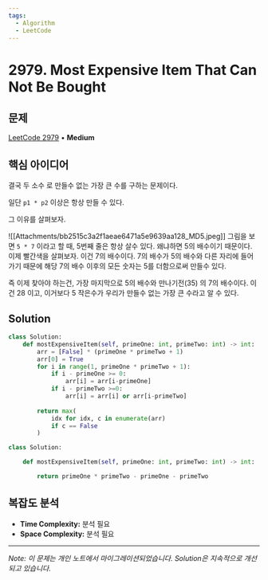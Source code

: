 ```yaml
---
tags:
  - Algorithm
  - LeetCode
---
```


# 2979. Most Expensive Item That Can Not Be Bought

## 문제

[LeetCode 2979](https://leetcode.com/problems/most-expensive-item-that-can-not-be-bought/) • **Medium**

## 핵심 아이디어

결국 두 소수 로 만들수 없는 가장 큰 수를 구하는 문제이다.

일단 `p1 * p2` 이상은 항상 만들 수 있다.

그 이유를 살펴보자.

![[Attachments/bb2515c3a2f1aeae6471a5e9639aa128_MD5.jpeg]]
그림을 보면 `5 * 7` 이라고 할 때, 5번째 줄은 항상 살수 있다. 왜냐하면 5의 배수이기 때문이다.
이제 빨간색을 살펴보자. 이건 7의 배수이다.
7의 배수가 5의 배수와 다른 자리에 들어가기 때문에 해당 7의 배수 이후의 모든 숫자는 5를 더함으로써 만들수 있다.

즉 이제 찾아야 하는건, 가장 마지막으로 5의 배수와 만나기전(35) 의 7의 배수이다.
이건 28 이고, 이거보다 5 작은수가 우리가 만들수 없는 가장 큰 수라고 알 수 있다.

## Solution

```python
class Solution:
    def mostExpensiveItem(self, primeOne: int, primeTwo: int) -> int:
        arr = [False] * (primeOne * primeTwo + 1)
        arr[0] = True
        for i in range(1, primeOne * primeTwo + 1):
            if i - primeOne >= 0:
                arr[i] = arr[i-primeOne]
            if i - primeTwo >=0:
                arr[i] = arr[i] or arr[i-primeTwo]
        
        return max(
            idx for idx, c in enumerate(arr)
            if c == False
        )
```


```python
class Solution:

	def mostExpensiveItem(self, primeOne: int, primeTwo: int) -> int:

		return primeOne * primeTwo - primeOne - primeTwo
```

## 복잡도 분석

- **Time Complexity:** 분석 필요
- **Space Complexity:** 분석 필요


---

*Note: 이 문제는 개인 노트에서 마이그레이션되었습니다. Solution은 지속적으로 개선되고 있습니다.*
